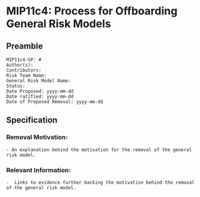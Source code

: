 # MIP11c4: Process for Offboarding General Risk Models

## Preamble
```
MIP11c4-SP: #
Author(s):
Contributors:
Risk Team Name:  
General Risk Model Name: 
Status:
Date Proposed: yyyy-mm-dd
Date ratified: yyyy-mm-dd
Date of Proposed Removal: yyyy-mm-dd
```
## Specification
        
### Removal Motivation:
    - An explanation behind the motivation for the removal of the general risk model. 
    
### Relevant Information:
    -  Links to evidence further backing the motivation behind the removal of the general risk model.